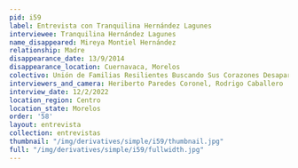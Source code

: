 ```yaml
---
pid: i59
label: Entrevista con Tranquilina Hernández Lagunes
interviewee: Tranquilina Hernández Lagunes
name_disappeared: Mireya Montiel Hernández
relationship: Madre
disappearance_date: 13/9/2014
disappearance_location: Cuernavaca, Morelos
colectivo: Unión de Familias Resilientes Buscando Sus Corazones Desaparecidos
interviewers_and_camera: Heriberto Paredes Coronel, Rodrigo Caballero
interview_date: 12/2/2022
location_region: Centro
location_state: Morelos
order: '58'
layout: entrevista
collection: entrevistas
thumbnail: "/img/derivatives/simple/i59/thumbnail.jpg"
full: "/img/derivatives/simple/i59/fullwidth.jpg"
---
```

